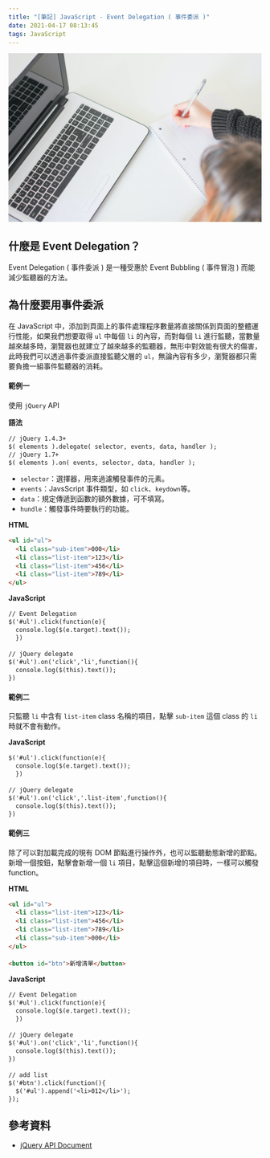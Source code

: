 ```yaml
---
title: "[筆記] JavaScript - Event Delegation ( 事件委派 )"
date: 2021-04-17 08:13:45
tags: JavaScript
---
```

![](/uploads/note.jpg)

## 什麼是 Event Delegation？

Event Delegation ( 事件委派 ) 是一種受惠於 Event Bubbling ( 事件冒泡 ) 而能減少監聽器的方法。
<!-- more -->
## 為什麼要用事件委派

在 JavaScript 中，添加到頁面上的事件處理程序數量將直接關係到頁面的整體運行性能，如果我們想要取得 `ul` 中每個 `li` 的內容，而對每個 `li` 進行監聽，當數量越來越多時，瀏覽器也就建立了越來越多的監聽器，無形中對效能有很大的傷害，此時我們可以透過事件委派直接監聽父層的 `ul`，無論內容有多少，瀏覽器都只需要負擔一組事件監聽器的消耗。

#### 範例一

使用 `jQuery` API

**語法**
```javascript=
// jQuery 1.4.3+
$( elements ).delegate( selector, events, data, handler );
// jQuery 1.7+
$( elements ).on( events, selector, data, handler );
```

* `selector`：選擇器，用來過濾觸發事件的元素。
* `events`：JavsScript 事件類型，如 `click`、`keydown`等。
* `data`：規定傳遞到函數的額外數據，可不填寫。
* `hundle`：觸發事件時要執行的功能。

**HTML**

```html
<ul id="ul">
  <li class="sub-item">000</li>
  <li class="list-item">123</li>
  <li class="list-item">456</li>
  <li class="list-item">789</li>
</ul>
```
**JavaScript**
```javascript=
// Event Delegation
$('#ul').click(function(e){
  console.log($(e.target).text());
  })
  
// jQuery delegate
$('#ul').on('click','li',function(){
  console.log($(this).text());
})
```

#### 範例二

只監聽 `li` 中含有 `list-item` class 名稱的項目，點擊 `sub-item` 這個 class 的 `li` 時就不會有動作。

**JavaScript**
```javascript=
$('#ul').click(function(e){
  console.log($(e.target).text());
  })
  
// jQuery delegate
$('#ul').on('click','.list-item',function(){
  console.log($(this).text());
})
```

#### 範例三

除了可以對加載完成的現有 DOM 節點進行操作外，也可以監聽動態新增的節點。新增一個按鈕，點擊會新增一個 `li` 項目，點擊這個新增的項目時，一樣可以觸發 function。

**HTML**

```html
<ul id="ul">
  <li class="list-item">123</li>
  <li class="list-item">456</li>
  <li class="list-item">789</li>
  <li class="sub-item">000</li>
</ul>

<button id="btn">新增清單</button>
```
**JavaScript**
```javascript=
// Event Delegation
$('#ul').click(function(e){
  console.log($(e.target).text());
  })
  
// jQuery delegate
$('#ul').on('click','li',function(){
  console.log($(this).text());
})

// add list
$('#btn').click(function(){
  $('#ul').append('<li>012</li>');
});
```

## 參考資料
* [jQuery API Document](https://api.jquery.com/delegate/)
